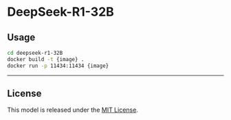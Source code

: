 # DeepSeek-R1-32B

## Usage

```sh
cd deepseek-r1-32B
docker build -t {image} .
docker run -p 11434:11434 {image}
```


---

## License

This model is released under the [MIT License](https://huggingface.co/deepseek-ai/DeepSeek-R1-Distill-Qwen-32B/blob/main/LICENSE).
